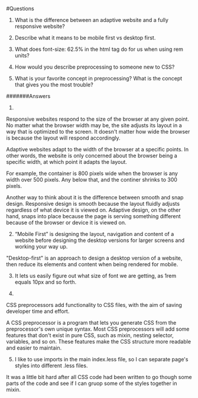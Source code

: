 #Questions

1. What is the difference between an adaptive website and a fully responsive website?

2. Describe what it means to be mobile first vs desktop first.

3. What does font-size: 62.5% in the html tag do for us when using rem units?

4. How would you describe preprocessing to someone new to CSS?

5. What is your favorite concept in preprocessing? What is the concept that gives you the most trouble?


#######Answers

1. 
Responsive websites respond to the size of the browser at any given point. No matter what the browser width may be, the site adjusts its layout in a way that is optimized to the screen. It doesn't matter how wide the browser is because the layout will respond accordingly.

Adaptive websites adapt to the width of the browser at a specific points. In other words, the website is only concerned about the browser being a specific width, at which point it adapts the layout.

For example, the container is 800 pixels wide when the browser is any width over 500 pixels. Any below that, and the continer shrinks to 300 pixels.

Another way to think about it is the difference between smooth and snap design. Responsive design is smooth because the layout fluidly adjusts regardless of what device it is viewed on. Adaptive design, on the other hand, snaps into place because the page is serving something different because of the browser or device it is viewed on. 


2. “Mobile First” is designing the layout, navigation and content of a website before designing the desktop versions for larger screens and working your way up.

"Desktop-first" is an approach to design a desktop version of a website, then reduce its elements and content when being rendered for mobile. 

3. It lets us easily figure out what size of font we are getting, as 1rem equals 10px and so forth.

4. 
CSS preprocessors add functionality to CSS files, with the aim of saving developer time and effort. 

A CSS preprocessor is a program that lets you generate CSS from the preprocessor's own unique syntax. Most CSS preprocessors will add some features that don't exist in pure CSS, such as mixin, nesting selector, variables, and so on. These features make the CSS structure more readable and easier to maintain.

5. I like to use imports in the main index.less file, so I can separate page's styles into different .less files. 

It was a little bit hard after all CSS code had been written to go though some parts of the code and see if I can gruop some of the styles together in mixin. 
